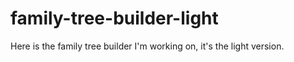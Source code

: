 # family-tree-builder-light
Here is the family tree builder I'm working on, it's the light version. 
